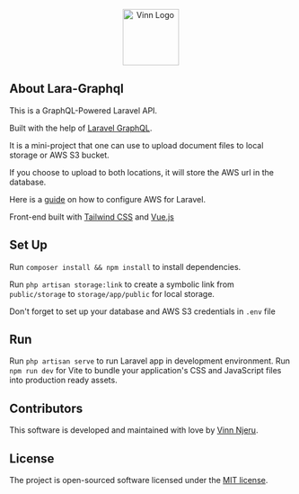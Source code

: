 <p  align="center"><a  href="https://vinnjeru.com"  target="_blank"><img  src="https://vinnjeru.com/images/vinn-logo.png"  width="100"  alt="Vinn Logo"></a></p>

## About Lara-Graphql

This is a GraphQL-Powered Laravel API.

Built with the help of [Laravel GraphQL](https://github.com/rebing/graphql-laravel).

It is a mini-project that one can use to upload document files to local storage or AWS S3 bucket.

If you choose to upload to both locations, it will store the AWS url in the database.

Here is a [guide](https://medium.com/@vinn_njeru) on how to configure AWS for Laravel.

Front-end built with [Tailwind CSS](https://tailwindcss.com/) and [Vue.js](https://vuejs.org/)

## Set Up

Run `composer install && npm install` to install dependencies.

Run `php artisan storage:link` to create a symbolic link from `public/storage` to `storage/app/public` for local storage.

Don't forget to set up your database and AWS S3 credentials in `.env` file

## Run

Run `php artisan serve` to run Laravel app in development environment.
Run `npm run dev` for Vite to bundle your application's CSS and JavaScript files into production ready assets.

## Contributors

This software is developed and maintained with love by [Vinn Njeru](https://github.com/vinnAnony).

## License

The project is open-sourced software licensed under the [MIT license](https://opensource.org/licenses/MIT).
